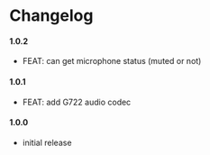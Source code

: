 # Changelog

#### 1.0.2
- FEAT: can get microphone status (muted or not)

#### 1.0.1
- FEAT: add G722 audio codec

#### 1.0.0
- initial release
